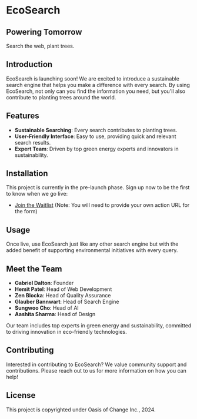 # EcoSearch

## Powering Tomorrow
Search the web, plant trees.

## Introduction
EcoSearch is launching soon! We are excited to introduce a sustainable search engine that helps you make a difference with every search. By using EcoSearch, not only can you find the information you need, but you'll also contribute to planting trees around the world.

## Features
- **Sustainable Searching**: Every search contributes to planting trees.
- **User-Friendly Interface**: Easy to use, providing quick and relevant search results.
- **Expert Team**: Driven by top green energy experts and innovators in sustainability.

## Installation
This project is currently in the pre-launch phase. Sign up now to be the first to know when we go live:
- [Join the Waitlist](#) (Note: You will need to provide your own action URL for the form)

## Usage
Once live, use EcoSearch just like any other search engine but with the added benefit of supporting environmental initiatives with every query.

## Meet the Team
- **Gabriel Dalton**: Founder
- **Hemit Patel**: Head of Web Development
- **Zen Blocka**: Head of Quality Assurance
- **Glauber Bannwart**: Head of Search Engine
- **Sungwoo Cho**: Head of AI
- **Aashita Sharma**: Head of Design

Our team includes top experts in green energy and sustainability, committed to driving innovation in eco-friendly technologies.

## Contributing
Interested in contributing to EcoSearch? We value community support and contributions. Please reach out to us for more information on how you can help!

## License
This project is copyrighted under Oasis of Change Inc., 2024.


